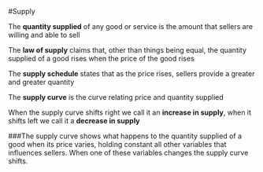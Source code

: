 #Supply

The **quantity supplied** of any good or service is the amount that sellers are willing and able to sell

The **law of supply** claims that, other than things being equal, the quantity supplied of a good rises when the price of the good rises

The **supply schedule** states that as the price rises, sellers provide a greater and greater quantity

The **supply curve** is the curve relating price and quantity supplied

When the supply curve shifts right we call it an **increase in supply**, when it shifts left we call it a **decrease in supply**

###The supply curve shows what happens to the quantity supplied of a good when its price varies, holding constant all other variables that influences sellers. When one of these variables changes the supply curve shifts.
